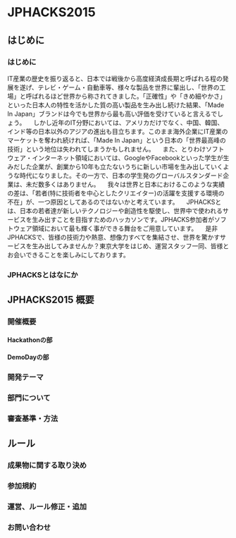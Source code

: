 # JPHACKS2015
## はじめに
### はじめに
IT産業の歴史を振り返ると、日本では戦後から高度経済成長期と呼ばれる程の発展を遂げ、テレビ・ゲーム・自動車等、様々な製品を世界に輩出し、「世界の工場」と呼ばれるほど世界から称されてきました。「正確性」や「きめ細やかさ」といった日本人の特性を活かした質の高い製品を生み出し続けた結果、「Made In Japan」ブランドは今でも世界から最も高い評価を受けていると言えるでしょう。
　しかし近年のIT分野においては、アメリカだけでなく、中国、韓国、インド等の日本以外のアジアの進出も目立ちます。このまま海外企業にIT産業のマーケットを奪われ続ければ、「Made In Japan」という日本の「世界最高峰の技術」という地位は失われてしまうかもしれません。
　また、とりわけソフトウェア・インターネット領域においては、GoogleやFacebookといった学生が生みだした企業が、創業から10年も立たないうちに新しい市場を生み出していくような時代になりました。その一方で、日本の学生発のグローバルスタンダード企業は、未だ数多くはありません。
　我々は世界と日本におけるこのような実績の差は、「若者(特に技術者を中心としたクリエイター)の活躍を支援する環境の不在」が、一つ原因としてあるのではないかと考えています。
　JPHACKSとは、日本の若者達が新しいテクノロジーや創造性を駆使し、世界中で使われるサービスを生み出すことを目指すためのハッカソンです。JPHACKS参加者がソフトウェア領域において最も輝く事ができる舞台をご用意しています。
　是非JPHACKSで、皆様の技術力や熱意、想像力すべてを集結させ、世界を驚かすサービスを生み出してみませんか？東京大学をはじめ、運営スタッフ一同、皆様とお会いできることを楽しみにしております。

### JPHACKSとはなにか

## JPHACKS2015 概要
### 開催概要
#### Hackathonの部
#### DemoDayの部

### 開発テーマ

### 部門について

### 審査基準・方法

## ルール
### 成果物に関する取り決め
### 参加規約
### 運営、ルール修正・追加
### お問い合わせ
